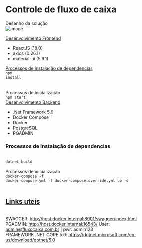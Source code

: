 # <h1>Controle de fluxo de caixa</h1>

Desenho da solução <br />
![image](https://user-images.githubusercontent.com/55793137/163728155-f6c085a9-c580-443a-80d3-2fddd07c4259.png)

<u>Desenvolvimento Frontend</u>

- ReactJS (18.0)
- axios (0.26.1)
- material-ui (5.6.1)

<u>Processos de instalação de dependencias</u>
  <br />
  <code>npm install</code>

  <br />
Processos de inicialização
<br />
  <code>npm start</code>
 
<br />    
<u>Desenvolvimento Backend</u>
<br /> 
    
  - .Net Framework 5.0 
  - Docker Compose
  - Docker
  - PostgreSQL 
  - PGADMIN 
  
  <h3>Processos de instalação de dependencias</h3>
  <br />
  <code>dotnet build</code>
    
  Processos de inicialização
  <br />
  <code>docker-compose -f docker-compose.yml -f docker-compose.override.yml up -d</code>
  <br />
  <br />
  <u><h2>Links uteis</h2></u>
  <br />
  SWAGGER: <hyperlink>http://host.docker.internal:8001/swagger/index.html</hyperlink>
  <br />
  PGADMIN: <hyperlink>http://host.docker.internal:16543/</hyperlink> User: admin@fluxocaixa.com.br | pwr: admin123
  <br />
  FRAMEWORK .NET CORE 5.0: <hyperlink>https://dotnet.microsoft.com/en-us/download/dotnet/5.0</hyperlink>
  
  
    
  
